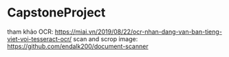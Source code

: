 # CapstoneProject


tham khảo 
    OCR: https://miai.vn/2019/08/22/ocr-nhan-dang-van-ban-tieng-viet-voi-tesseract-ocr/ 
    scan and scrop image: https://github.com/endalk200/document-scanner
